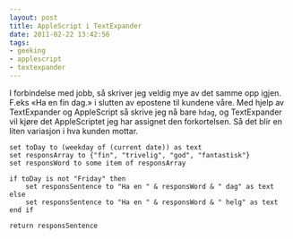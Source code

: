 ```yaml
---
layout: post
title: AppleScript i TextExpander
date: 2011-02-22 13:42:56
tags: 
- geeking
- applescript
- textexpander
---
```


I forbindelse med jobb, så skriver jeg veldig mye av det samme opp igjen. F.eks «Ha en fin dag.» i slutten av epostene til kundene våre. Med hjelp av TextExpander og AppleScript så skrive jeg nå bare ```hdag```, og TextExpander vil kjøre det AppleScriptet jeg har assignet den forkortelsen. Så det blir en liten variasjon i hva kunden mottar.

	set toDay to (weekday of (current date)) as text
	set responsArray to {"fin", "trivelig", "god", "fantastisk"}
	set responsWord to some item of responsArray
	
	if toDay is not "Friday" then
 		set responsSentence to "Ha en " & responsWord & " dag" as text
	else
		set responsSentence to "Ha en " & responsWord & " helg" as text
	end if
	
	return responsSentence
